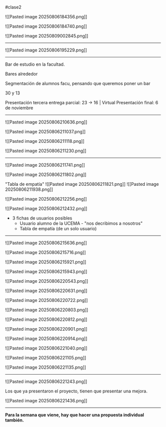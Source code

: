 #clase2

![[Pasted image 20250806184356.png]]


![[Pasted image 20250806184740.png]]

![[Pasted image 20250809002845.png]]

---

![[Pasted image 20250806195229.png]]

---


Bar de estudio en la facultad.

Bares alrededor


Segmentación de alumnos facu, pensando que queremos poner un bar


30 y 13


Presentación tercera entrega parcial: 23 -> 16 | Virtual
Presentación final: 6 de noviembre


---


![[Pasted image 20250806210636.png]]

![[Pasted image 20250806211037.png]]

![[Pasted image 20250806211118.png]]

![[Pasted image 20250806211230.png]]

---
![[Pasted image 20250806211741.png]]

![[Pasted image 20250806211802.png]]

"Tabla de empatía"
![[Pasted image 20250806211821.png]]
![[Pasted image 20250806211938.png]]

![[Pasted image 20250806212256.png]]

![[Pasted image 20250806212432.png]]






- 3 fichas de usuarios posibles
	- Usuario alumno de la UCEMA - "nos decribimos a nosotros"
	- Tabla de empatía (de un solo usuario)

---

![[Pasted image 20250806215636.png]]

![[Pasted image 20250806215716.png]]

![[Pasted image 20250806215921.png]]

![[Pasted image 20250806215943.png]]

![[Pasted image 20250806220543.png]]

![[Pasted image 20250806220631.png]]

![[Pasted image 20250806220722.png]]

![[Pasted image 20250806220803.png]]

![[Pasted image 20250806220812.png]]

![[Pasted image 20250806220901.png]]

![[Pasted image 20250806220914.png]]

![[Pasted image 20250806221040.png]]

![[Pasted image 20250806221105.png]]

![[Pasted image 20250806221135.png]]

---

![[Pasted image 20250806221243.png]]

Los que ya presentaron el proyecto, tienen que presentar una mejora.

![[Pasted image 20250806221436.png]]

---

**Para la semana que viene, hay que hacer una propuesta individual también.**